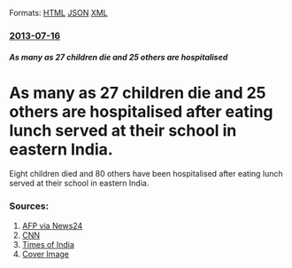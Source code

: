 
Formats: [HTML](/news/2013/07/16/as-many-as-27-children-die-and-25-others-are-hospitalised-after-eating-lunch-served-at-their-school-in-eastern-india.html)  [JSON](/news/2013/07/16/as-many-as-27-children-die-and-25-others-are-hospitalised-after-eating-lunch-served-at-their-school-in-eastern-india.json)  [XML](/news/2013/07/16/as-many-as-27-children-die-and-25-others-are-hospitalised-after-eating-lunch-served-at-their-school-in-eastern-india.xml)  

### [2013-07-16](/news/2013/07/16/index.md)

##### As many as 27 children die and 25 others are hospitalised
# As many as 27 children die and 25 others are hospitalised after eating lunch served at their school in eastern India. 

Eight children died and 80 others have been hospitalised after eating lunch served at their school in eastern India.


### Sources:

1. [AFP via News24](http://www.news24.com/news24/World/News/India-school-food-8-dead-80-in-hospital-20130716)
2. [CNN](http://www.cnn.com/2013/07/17/world/asia/india-school-meal-poisoning/index.html)
3. [Times of India](http://timesofindia.indiatimes.com/city/patna/11-children-die-after-eating-midday-meal-in-Bihar-CM-orders-probe/articleshow/21105449.cms?)
3. [Cover Image](http://cdn.24.co.za/files/Cms/General/d/2333/f57a8332e91f4c968d0722199d830819.jpg)
